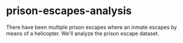 # prison-escapes-analysis
There have been multiple prison escapes where an inmate escapes by means of a helicopter. We'll analyze the prison escape dataset.
